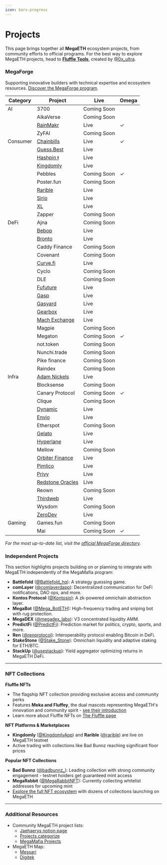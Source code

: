 ```yaml
---
icon: bars-progress
---
```


# Projects

This page brings together all **MegaETH** ecosystem projects, from community efforts to official programs. For the best way to explore MegaETH projects, head to [**Fluffle Tools**](https://www.fluffle.tools/), created by [@0x\_ultra](https://x.com/0x_ultra/status/1895105354674909442).

### MegaForge

Supporting innovative builders with technical expertise and ecosystem resources. [Discover the MegaForge program](../../guide/builder-guide/programs.md).

| Category | Project                                                                                                                                                                                    | Live        | Omega |
| -------- | ------------------------------------------------------------------------------------------------------------------------------------------------------------------------------------------ | ----------- | ----- |
| AI       | 3700                                                                                                                                                                                       | Coming Soon |       |
|          | AikaVerse                                                                                                                                                                                  | Coming Soon |       |
|          | [RainMakr](https://rainmakr.xyz/en)                                                                                                                                                        | Live        | ✓     |
|          | ZyFAI                                                                                                                                                                                      | Coming Soon |       |
| Consumer | [Chainbills](https://chainbills.xyz/)                                                                                                                                                      | Live        | ✓     |
|          | [Guess.Best](https://app.guess.best/airdrop)                                                                                                                                               | Live        |       |
|          | [Hashpin ǂ](https://hashpin.org/)                                                                                                                                                          | Live        |       |
|          | [Kingdomly](https://www.kingdomly.app/)                                                                                                                                                    | Live        |       |
|          | Pebbles                                                                                                                                                                                    | Coming Soon | ✓     |
|          | Poster.fun                                                                                                                                                                                 | Coming Soon |       |
|          | [Rarible](https://rarible.fun/)                                                                                                                                                            | Live        |       |
|          | [Sirio](https://www.sirio.gg/mining)                                                                                                                                                       | Live        |       |
|          | [XL](https://xlmeme.com/)                                                                                                                                                                  | Live        |       |
|          | Zapper                                                                                                                                                                                     | Coming Soon |       |
| DeFi     | Ajna                                                                                                                                                                                       | Coming Soon |       |
|          | [Bebop](https://bebop.xyz/trade?network=megaeth)                                                                                                                                           | Live        |       |
|          | [Bronto](https://bronto.finance/)                                                                                                                                                          | Live        |       |
|          | Caddy Finance                                                                                                                                                                              | Coming Soon |       |
|          | Covenant                                                                                                                                                                                   | Coming Soon |       |
|          | [Curve.fi](https://www.curve.finance/dex/megaeth/pools/)                                                                                                                                   | Live        |       |
|          | Cyclo                                                                                                                                                                                      | Coming Soon |       |
|          | DLE                                                                                                                                                                                        | Coming Soon |       |
|          | [Fufuture](https://www.fufuture.io/)                                                                                                                                                       | Live        |       |
|          | [Gasp](https://www.gasp.xyz/)                                                                                                                                                              | Live        |       |
|          | [Gasyard](https://app.gasyard.fi/?env=testnet)                                                                                                                                             | Live        |       |
|          | [Gearbox](https://gearbox.fi/)                                                                                                                                                             | Live        |       |
|          | [Mach Exchange](https://app.mach.exchange/swap?sellChain=42161\&buyChain=43114\&sellToken=0xaf88d065e77c8cC2239327C5EDb3A432268e5831\&buyToken=0x9702230A8Ea53601f5cD2dc00fDBc13d4dF4A8c7) | Live        |       |
|          | Magpie                                                                                                                                                                                     | Coming Soon |       |
|          | Megaton                                                                                                                                                                                    | Coming Soon | ✓     |
|          | not.token                                                                                                                                                                                  | Coming Soon |       |
|          | Nunchi.trade                                                                                                                                                                               | Coming Soon |       |
|          | Pike finance                                                                                                                                                                               | Coming Soon |       |
|          | Raindex                                                                                                                                                                                    | Coming Soon |       |
| Infra    | [Adam Nickels](https://delegate.xyz/)                                                                                                                                                      | Live        |       |
|          | Blocksense                                                                                                                                                                                 | Coming Soon |       |
|          | Canary Protocol                                                                                                                                                                            | Coming Soon | ✓     |
|          | Clique                                                                                                                                                                                     | Coming Soon |       |
|          | [Dynamic](https://www.dynamic.xyz/)                                                                                                                                                        | Live        |       |
|          | [Envio](https://envio.dev/)                                                                                                                                                                | Live        |       |
|          | Etherspot                                                                                                                                                                                  | Coming Soon |       |
|          | [Gelato](https://www.gelato.cloud/)                                                                                                                                                        | Live        |       |
|          | [Hyperlane](https://hyperlane.xyz/)                                                                                                                                                        | Live        |       |
|          | Mellow                                                                                                                                                                                     | Coming Soon |       |
|          | [Orbiter Finance](https://www.orbiter.finance/bridge/Optimism/Arbitrum?token=ETH)                                                                                                          | Live        |       |
|          | [Pimlico](https://www.pimlico.io/)                                                                                                                                                         | Live        |       |
|          | [Privy](https://www.privy.io/)                                                                                                                                                             | Live        |       |
|          | [Redstone Oracles](https://www.redstone.finance/)                                                                                                                                          | Live        |       |
|          | Reown                                                                                                                                                                                      | Coming Soon |       |
|          | [Thirdweb](https://thirdweb.com/)                                                                                                                                                          | Live        |       |
|          | Wysdom                                                                                                                                                                                     | Coming Soon |       |
|          | [ZeroDev](https://zerodev.app/)                                                                                                                                                            | Live        |       |
| Gaming   | Games.fun                                                                                                                                                                                  | Coming Soon |       |
|          | Mai                                                                                                                                                                                        | Coming Soon | ✓     |

_For the most up-to-date list, visit the_ [_official MegaForge directory_](https://testnet.megaeth.com/#5)_._

### Independent Projects

This section highlights projects building on or planning to integrate with MegaETH independently of the MegaMafia program:

* **Battlefold** ([@Battlefold\_hq](https://x.com/Battlefold_hq)): A strategy guessing game.
* **comLayer** ([@comlayerdapp](https://x.com/comlayerdapp)): Decentralized communication for DeFi notifications, DAO ops, and more.
* **Kontos Protocol** ([@Kontosio)](https://x.com/Kontosio): A zk-powered omnichain abstraction layer.
* **MegaBot** ([@Mega\_BotETH](https://x.com/Mega_BotETH)): High-frequency trading and sniping bot with rug protection.
* **MegaDEX** ([@megadex\_labs](https://x.com/megadex_labs)): V3 concentrated liquidity AMM.&#x20;
* **PredictFi** ([@PredictFi](https://x.com/PredictFi)): Prediction market for politics, crypto, sports, and more.
* **Ren** ([@renprotocol](https://x.com/renprotocol)): Interoperability protocol enabling Bitcoin in DeFi.
* **StakeStone** ([@Stake\_Stone](https://x.com/Stake_Stone)): Omnichain liquidity and adaptive staking for ETH/BTC.
* **StackUp** ([@usestackup](https://x.com/usestackup)): Yield aggregator optimizing returns in MegaETH DeFi.

***

### NFT Collections

**Fluffle NFTs**

* The flagship NFT collection providing exclusive access and community perks
* Features **Meka and Fluffey**, the dual mascots representing MegaETH's innovation and community spirit - [see their introduction](https://x.com/megaeth_labs/status/1907802325189869607)
* Learn more about Fluffle NFTs on [The Fluffle page](https://www.megaeth.com/thefluffle)

**NFT Platforms & Marketplaces**

* **Kingdomly** ([@KingdomlyApp](https://x.com/KingdomlyApp)) and **Rarible** ([@rarible](https://x.com/rarible)) are live on MegaETH testnet
* Active trading with collections like Bad Bunnz reaching significant floor prices

**Popular NFT Collections**

* **Bad Bunnz** ([@badbunnz\_](https://x.com/badbunnz_)): Leading collection with strong community engagement - testnet holders get guaranteed mint access
* **MegaRabbit** ([@MegaRabbitNFT](https://x.com/MegaRabbitNFT)): Currently collecting whitelist addresses for upcoming mint
* [Explore the full NFT ecosystem](https://www.fluffle.tools/#ecosystem) with dozens of collections launching on MegaETH

***

### Additional Resources

* Community MegaETH project lists:
  * [Jaehaerys notion page](https://jaehaerys.notion.site/1472bc05039d80689007fbe156de7385?v=4b5dc87108724bb6875d24836fb1e1e6)
  * [Projects categorize](https://x.com/megaethra/status/1902216544890888336)
  * [MegaMafia Projects](https://x.com/aadvark89/status/1877768323443912705)
* MegaETH Map:
  * [Messari](https://x.com/_MegaHub_/status/1889379346537644076)
  * [Digitek](https://x.com/DigiTektrades/status/1881982648824066049)
